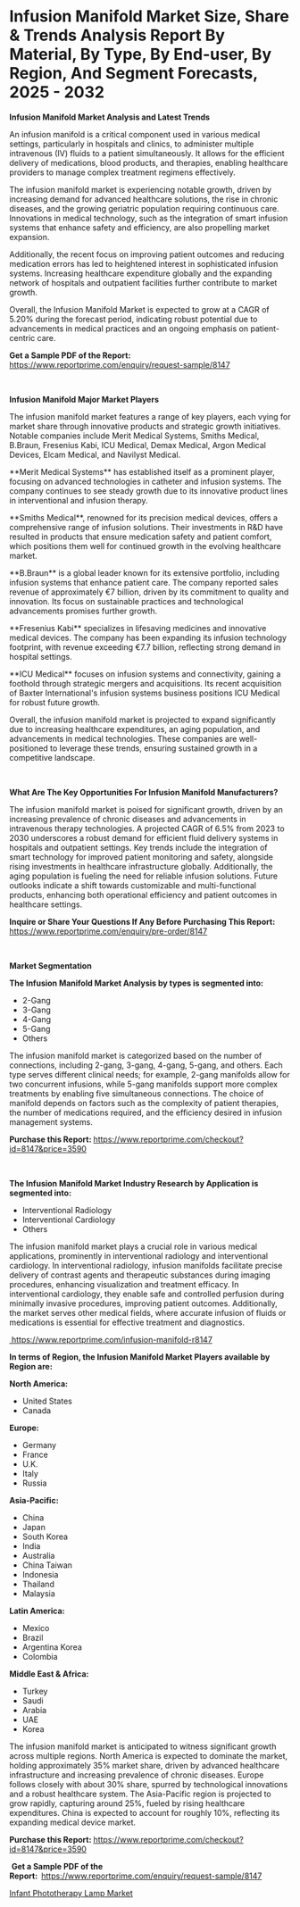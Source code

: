 <p><h1>Infusion Manifold Market Size, Share & Trends Analysis Report By Material, By Type, By End-user, By Region, And Segment Forecasts, 2025 - 2032</h1></p><p><strong>Infusion Manifold Market Analysis and Latest Trends</strong></p>
<p><p>An infusion manifold is a critical component used in various medical settings, particularly in hospitals and clinics, to administer multiple intravenous (IV) fluids to a patient simultaneously. It allows for the efficient delivery of medications, blood products, and therapies, enabling healthcare providers to manage complex treatment regimens effectively. </p><p>The infusion manifold market is experiencing notable growth, driven by increasing demand for advanced healthcare solutions, the rise in chronic diseases, and the growing geriatric population requiring continuous care. Innovations in medical technology, such as the integration of smart infusion systems that enhance safety and efficiency, are also propelling market expansion. </p><p>Additionally, the recent focus on improving patient outcomes and reducing medication errors has led to heightened interest in sophisticated infusion systems. Increasing healthcare expenditure globally and the expanding network of hospitals and outpatient facilities further contribute to market growth. </p><p>Overall, the Infusion Manifold Market is expected to grow at a CAGR of 5.20% during the forecast period, indicating robust potential due to advancements in medical practices and an ongoing emphasis on patient-centric care. </p></p>
<p><strong>Get a Sample PDF of the Report:&nbsp;</strong> <a href="https://www.reportprime.com/enquiry/request-sample/8147?utm_campaign=2274&utm_medium=2&utm_source=Github&utm_content=ia&utm_term=19032025&utm_id=infusion-manifold">https://www.reportprime.com/enquiry/request-sample/8147</a></p>
<p>&nbsp;</p>
<p><strong>Infusion Manifold Major Market Players</strong></p>
<p><p>The infusion manifold market features a range of key players, each vying for market share through innovative products and strategic growth initiatives. Notable companies include Merit Medical Systems, Smiths Medical, B.Braun, Fresenius Kabi, ICU Medical, Demax Medical, Argon Medical Devices, Elcam Medical, and Navilyst Medical.</p><p>**Merit Medical Systems** has established itself as a prominent player, focusing on advanced technologies in catheter and infusion systems. The company continues to see steady growth due to its innovative product lines in interventional and infusion therapy. </p><p>**Smiths Medical**, renowned for its precision medical devices, offers a comprehensive range of infusion solutions. Their investments in R&D have resulted in products that ensure medication safety and patient comfort, which positions them well for continued growth in the evolving healthcare market.</p><p>**B.Braun** is a global leader known for its extensive portfolio, including infusion systems that enhance patient care. The company reported sales revenue of approximately €7 billion, driven by its commitment to quality and innovation. Its focus on sustainable practices and technological advancements promises further growth.</p><p>**Fresenius Kabi** specializes in lifesaving medicines and innovative medical devices. The company has been expanding its infusion technology footprint, with revenue exceeding €7.7 billion, reflecting strong demand in hospital settings.</p><p>**ICU Medical** focuses on infusion systems and connectivity, gaining a foothold through strategic mergers and acquisitions. Its recent acquisition of Baxter International's infusion systems business positions ICU Medical for robust future growth.</p><p>Overall, the infusion manifold market is projected to expand significantly due to increasing healthcare expenditures, an aging population, and advancements in medical technologies. These companies are well-positioned to leverage these trends, ensuring sustained growth in a competitive landscape.</p></p>
<p>&nbsp;</p>
<p><strong>What Are The Key Opportunities For Infusion Manifold Manufacturers?</strong></p>
<p><p>The infusion manifold market is poised for significant growth, driven by an increasing prevalence of chronic diseases and advancements in intravenous therapy technologies. A projected CAGR of 6.5% from 2023 to 2030 underscores a robust demand for efficient fluid delivery systems in hospitals and outpatient settings. Key trends include the integration of smart technology for improved patient monitoring and safety, alongside rising investments in healthcare infrastructure globally. Additionally, the aging population is fueling the need for reliable infusion solutions. Future outlooks indicate a shift towards customizable and multi-functional products, enhancing both operational efficiency and patient outcomes in healthcare settings.</p></p>
<p><strong>Inquire or Share Your Questions If Any Before Purchasing This Report:</strong> <a href="https://www.reportprime.com/enquiry/pre-order/8147?utm_campaign=2274&utm_medium=2&utm_source=Github&utm_content=ia&utm_term=19032025&utm_id=infusion-manifold">https://www.reportprime.com/enquiry/pre-order/8147</a></p>
<p>&nbsp;</p>
<p><strong>Market Segmentation</strong></p>
<p><strong>The Infusion Manifold Market Analysis by types is segmented into:</strong></p>
<p><ul><li>2-Gang</li><li>3-Gang</li><li>4-Gang</li><li>5-Gang</li><li>Others</li></ul></p>
<p><p>The infusion manifold market is categorized based on the number of connections, including 2-gang, 3-gang, 4-gang, 5-gang, and others. Each type serves different clinical needs; for example, 2-gang manifolds allow for two concurrent infusions, while 5-gang manifolds support more complex treatments by enabling five simultaneous connections. The choice of manifold depends on factors such as the complexity of patient therapies, the number of medications required, and the efficiency desired in infusion management systems.</p></p>
<p><strong>Purchase this Report:&nbsp;</strong><a href="https://www.reportprime.com/checkout?id=8147&price=3590&utm_campaign=2274&utm_medium=2&utm_source=Github&utm_content=ia&utm_term=19032025&utm_id=infusion-manifold">https://www.reportprime.com/checkout?id=8147&price=3590</a></p>
<p>&nbsp;</p>
<p><strong>The Infusion Manifold Market Industry Research by Application is segmented into:</strong></p>
<p><ul><li>Interventional Radiology</li><li>Interventional Cardiology</li><li>Others</li></ul></p>
<p><p>The infusion manifold market plays a crucial role in various medical applications, prominently in interventional radiology and interventional cardiology. In interventional radiology, infusion manifolds facilitate precise delivery of contrast agents and therapeutic substances during imaging procedures, enhancing visualization and treatment efficacy. In interventional cardiology, they enable safe and controlled perfusion during minimally invasive procedures, improving patient outcomes. Additionally, the market serves other medical fields, where accurate infusion of fluids or medications is essential for effective treatment and diagnostics.</p></p>
<p><a href="https://www.reportprime.com/infusion-manifold-r8147?utm_campaign=2274&utm_medium=2&utm_source=Github&utm_content=ia&utm_term=19032025&utm_id=infusion-manifold">&nbsp;https://www.reportprime.com/infusion-manifold-r8147</a></p>
<p><strong>In terms of Region, the Infusion Manifold Market Players available by Region are:</strong></p>
<p>
    <p> <strong> North America: </strong>
        <ul>
            <li>United States</li>
            <li>Canada</li>
        </ul>
        </p> 
    <p> <strong> Europe: </strong>
        <ul>
            <li>Germany</li>
            <li>France</li>
            <li>U.K.</li>
            <li>Italy</li>
            <li>Russia</li>
        </ul>
        </p> 
    <p> <strong> Asia-Pacific: </strong>
        <ul>
            <li>China</li>
            <li>Japan</li>
            <li>South Korea</li>
            <li>India</li>
            <li>Australia</li>
            <li>China Taiwan</li>
            <li>Indonesia</li>
            <li>Thailand</li>
            <li>Malaysia</li>
        </ul>
        </p> 
    <p> <strong> Latin America: </strong>
        <ul>
            <li>Mexico</li>
            <li>Brazil</li>
            <li>Argentina Korea</li>
            <li>Colombia</li>
        </ul>
        </p> 
    <p> <strong> Middle East & Africa: </strong>
        <ul>
            <li>Turkey</li>
            <li>Saudi</li>
            <li>Arabia</li>
            <li>UAE</li>
            <li>Korea</li>
        </ul>
    </p>
    </p>
<p><p>The infusion manifold market is anticipated to witness significant growth across multiple regions. North America is expected to dominate the market, holding approximately 35% market share, driven by advanced healthcare infrastructure and increasing prevalence of chronic diseases. Europe follows closely with about 30% share, spurred by technological innovations and a robust healthcare system. The Asia-Pacific region is projected to grow rapidly, capturing around 25%, fueled by rising healthcare expenditures. China is expected to account for roughly 10%, reflecting its expanding medical device market.</p></p>
<p><strong>Purchase this Report: </strong><a href="https://www.reportprime.com/checkout?id=8147&price=3590&utm_campaign=2274&utm_medium=2&utm_source=Github&utm_content=ia&utm_term=19032025&utm_id=infusion-manifold">https://www.reportprime.com/checkout?id=8147&price=3590</a></p>
<p>&nbsp;<strong>Get a Sample PDF of the Report:&nbsp;&nbsp;</strong><a href="https://www.reportprime.com/enquiry/request-sample/8147?utm_campaign=2274&utm_medium=2&utm_source=Github&utm_content=ia&utm_term=19032025&utm_id=infusion-manifold">https://www.reportprime.com/enquiry/request-sample/8147</a></p>
<p><strong></strong></p>
<p><p><a href="https://github.com/lizamflotow/Market-Research-Report-List-1/blob/main/infant-phototherapy-lamp-market.md?utm_campaign=2274&utm_medium=2&utm_source=Github&utm_content=ia&utm_term=19032025&utm_id=infusion-manifold">Infant Phototherapy Lamp Market</a></p></p>